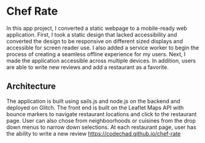 # Chef Rate

In this app project, I converted a static webpage to a mobile-ready web application. First, I took a static design that lacked accessibility and converted the design to be responsive on different sized displays and accessible for screen reader use. I also added a service worker to begin the process of creating a seamless offline experience for my users. Next, I made the application accessible across multiple devices. In addition, users are able to write new reviews and add a restaurant as a favorite. 

## Architecture
The application is built using sails.js and node.js on the backend and deployed on Glitch. The front end is built on the Leaflet Maps API with bounce markers to navigate restaurant locations and click to the restaurant page. User can also chose from neighboorhoods or cuisines from the drop down menus to narrow down selections. At each restaurant page, user has the ability to write a new review https://codechad.github.io/chef-rate
